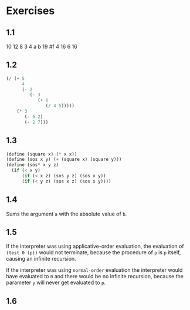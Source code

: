 # Exercises

## 1.1
10
12
8
3
4
a
b
19
#f
4
16
6
16

## 1.2
```scheme
(/ (+ 5
      4
      (- 2
         (- 3
            (+ 6
               (/ 4 5)))))
    (* 3
       (- 6 2)
       (- 2 7)))
```

## 1.3
```scheme
(define (square x) (* x x))
(define (sos x y) (+ (square x) (square y)))
(define (sos* x y z) 
  (if (< x y)
      (if (< x z) (sos y z) (sos x y))
      (if (< y z) (sos x z) (sos x y))))
```

## 1.4
Sums the argument `a` with the absolute value of `b`.

## 1.5
If the interpreter was using applicative-order evaluation, the evaluation of `(test 0 (p))` would not terminate, because the procedure of `p` is `p` itself, causing an infinite recursion.

If the interpreter was using `normal-order` evaluation the interpreter would have evaluated to `0` and there would be no infinite recursion, because the parameter `y` will never get evaluated to `p`.

## 1.6
